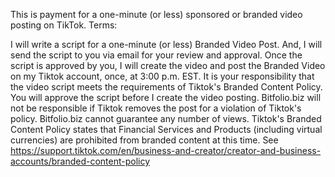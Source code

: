 This is payment for a one-minute (or less) sponsored or branded video posting on TikTok.
Terms:

I will write a script for a one-minute (or less) Branded Video Post. And, I will send the script to you via email for your review and approval.
Once the script is approved by you, I will create the video and post the Branded Video on my Tiktok account, once, at 3:00 p.m. EST.
It is your responsibility that the video script meets the requirements of Tiktok's Branded Content Policy. You will approve the script before I create the video posting.
Bitfolio.biz will not be responsible if Tiktok removes the post for a violation of Tiktok's policy.
Bitfolio.biz cannot guarantee any number of views.
Tiktok's Branded Content Policy states that Financial Services and Products (including virtual currencies) are prohibited from branded content at this time. See  https://support.tiktok.com/en/business-and-creator/creator-and-business-accounts/branded-content-policy
